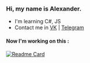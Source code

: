 ### Hi, my name is Alexander.

- I'm learning C#, JS
- Contact me in [VK](https://vk.com/alexklush "My VK") | [Telegram](https://t.me/AlexKlush "My TG")
 

#### Now I'm working on this : 

[![Readme Card](https://github-readme-stats.vercel.app/api/pin/?username=extremecodetv&repo=extremecodeos&title_color=fff&icon_color=f9f9f9&text_color=9f9f9f&bg_color=151515)](https://github.com/extremecodetv/ExtremeCodeOS)                  
